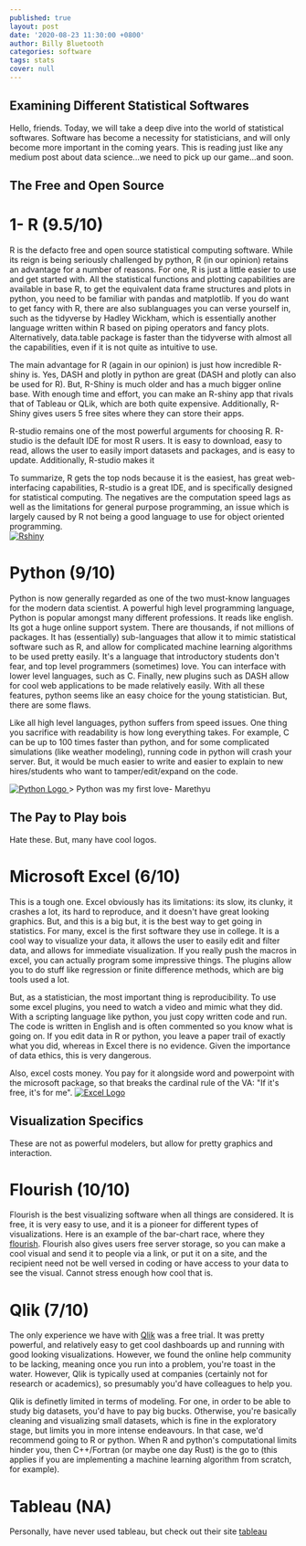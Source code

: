 ```yaml
---
published: true
layout: post
date: '2020-08-23 11:30:00 +0800'
author: Billy Bluetooth
categories: software
tags: stats
cover: null
---
```

## Examining Different Statistical Softwares

Hello, friends.  Today, we will take a deep dive into the world of statistical softwares.  Software has become a necessity for statisticians, and will only become more important in the coming years.  This is reading just like any medium post about data science...we need to pick up our game...and soon.

## The Free and Open Source
# 1- R (9.5/10)
R is the defacto free and open source statistical computing software.  While its reign is being seriously challenged by python, R (in our opinion) retains an advantage for a number of reasons.  For one, R is just a little easier to use and get started with.  All the statistical functions and plotting capabilities are available in base R, to get the equivalent data frame structures and plots in python, you need to be familiar with pandas and matplotlib.  If you do want to get fancy with R, there are also sublanguages you can verse yourself in, such as the tidyverse by Hadley Wickham, which is essentially another language written within R based on piping operators and fancy plots.  Alternatively, data.table package is faster than the tidyverse with almost all the capabilities, even if it is not quite as intuitive to use.  

The main advantage for R (again in our opinion) is just how incredible R-shiny is.  Yes, DASH and plotly in python are great (DASH and plotly can also be used for R).  But, R-Shiny is much older and has a much bigger online base.  With enough time and effort, you can make an R-shiny app that rivals that of Tableau or QLik, which are both quite expensive.  Additionally, R-Shiny gives users 5 free sites where they can store their apps.

R-studio remains one of the most powerful arguments for choosing R.  R-studio is the default IDE for most R users. It is easy to download, easy to read, allows the user to easily import datasets and packages, and is easy to update.  Additionally, R-studio makes it 

To summarize, R gets the top nods because it is the easiest, has great web-interfacing capabilities, R-studio is a great IDE, and is specifically designed for statistical computing.  The negatives are the computation speed lags as well as the limitations for general purpose programming, an issue which is largely caused by R not being a good language to use for object oriented programming.  
<a href="https://miro.medium.com/max/521/1*bl7hSugBuCihsFz9CVYieA.png" data-lightbox="falcon9-medium" data-title="Rstudio">
  <img src="https://miro.medium.com/max/521/1*bl7hSugBuCihsFz9CVYieA.png" title="Rshiny">
</a>
# Python (9/10)
Python is now generally regarded as one of the two must-know languages for the modern data scientist.  A powerful high level programming language, Python is popular amongst many different professions.  It reads like english.  Its got a huge online support system.  There are thousands, if not millions of packages.  It has (essentially) sub-languages that allow it to mimic statistical software such as R, and allow for complicated machine learning algorithms to be used pretty easily.  It's a language that introductory students don't fear, and top level programmers (sometimes) love.  You can interface with lower level languages, such as C. Finally, new plugins such as DASH allow for cool web applications to be made relatively easily. With all these features, python seems like an easy choice for the young statistician.  But, there are some flaws.

Like all high level languages, python suffers from speed issues.  One thing you sacrifice with readability is how long everything takes.  For example, C can be up to 100 times faster than python, and for some complicated simulations (like weather modeling), running code in python will crash your server.  But, it would be much easier to write and easier to explain to new hires/students who want to tamper/edit/expand on the code.  

<a href="https://external-content.duckduckgo.com/iu/?u=http%3A%2F%2Fwww.vizteams.com%2Fwp-content%2Fuploads%2F2013%2F08%2Fpython-logo-master.png&f=1&nofb=1" data-lightbox="falcon9-medium" data-title="Python Logo">
  <img src="https://external-content.duckduckgo.com/iu/?u=http%3A%2F%2Fwww.vizteams.com%2Fwp-content%2Fuploads%2F2013%2F08%2Fpython-logo-master.png&f=1&nofb=1" title="Python Logo">
</a>
> Python was my first love- Marethyu


## The Pay to Play bois
Hate these.  But, many have cool logos. 

# Microsoft Excel (6/10)

This is a tough one.  Excel obviously has its limitations: its slow, its clunky, it crashes a lot, its hard to reproduce, and it doesn't have great looking graphics.  But, and this is a big but, it is the best way to get going in statistics.  For many, excel is the first software they use in college.  It is a cool way to visualize your data, it allows the user to easily edit and filter data, and allows for immediate visualization.  If you really push the macros in excel, you can actually program some impressive things.  The plugins allow you to do stuff like regression or finite difference methods, which are big tools used a lot.  

But, as a statistician, the most important thing is reproducibility.  To use some excel plugins, you need to watch a video and mimic what they did.  With a scripting language like python, you just copy written code and run. The code is written in English and is often commented so you know what is going on.  If you edit data in R or python, you leave a paper trail of exactly what you did, whereas in Excel there is no evidence.  Given the importance of data ethics, this is very dangerous.  

Also, excel costs money.  You pay for it alongside word and powerpoint with the microsoft package, so that breaks the cardinal rule of the VA: "If it's free, it's for me".
<a href="https://external-content.duckduckgo.com/iu/?u=https%3A%2F%2Fupload.wikimedia.org%2Fwikipedia%2Fcommons%2Fthumb%2F8%2F86%2FMicrosoft_Excel_2013_logo.svg%2F1200px-Microsoft_Excel_2013_logo.svg.png&f=1&nofb=1)" data-lightbox="falcon9-small" data-title="Excel Logo">
  <img src="https://external-content.duckduckgo.com/iu/?u=https%3A%2F%2Fupload.wikimedia.org%2Fwikipedia%2Fcommons%2Fthumb%2F8%2F86%2FMicrosoft_Excel_2013_logo.svg%2F1200px-Microsoft_Excel_2013_logo.svg.png&f=1&nofb=1)" title="Excel Logo">
</a>


## Visualization Specifics
These are not as powerful modelers, but allow for pretty graphics and interaction.

# Flourish (10/10)

Flourish is the best visualizing software when all things are considered.  It is free, it is very easy to use, and it is a pioneer for different types of visualizations.  Here is an example of the bar-chart race, where they  <a href="https://public.flourish.studio/visualisation/1005923/" class="readmore">flourish</a>.  Flourish also gives users free server storage, so you can make a cool visual and send it to people via a link, or put it on a site, and the recipient need not be well versed in coding or have access to your data to see the visual.  Cannot stress enough how cool that is.

# Qlik (7/10)
The only experience we have with <a href="https://www.qlik.com/us">Qlik</a> was a free trial.  It was pretty powerful, and relatively easy to get cool dashboards up and running with good looking visualizations.  However, we found the online help community to be lacking, meaning once you run into a problem, you're toast in the water.  However, Qlik is typically used at companies (certainly not for research or academics), so presumably you'd have colleagues to help you.   

Qlik is definetly limited in terms of modeling.  For one, in order to be able to study big datasets, you'd have to pay big bucks.  Otherwise, you're basically cleaning and visualizing small datasets, which is fine in the exploratory stage, but limits you in more intense endeavours.  In that case, we'd recommend going to R or python. When R and python's computational limits hinder you, then C++/Fortran (or maybe one day Rust) is the go to (this applies if you are implementing a machine learning algorithm from scratch, for example).  


# Tableau (NA)
Personally, have never used tableau, but check out their site <a href="https://www.tableau.com/trial/tableau-software?utm_campaign_id=2017049&utm_campaign=Retargeting-CORE-ALL-ALL-ALL-ALL&utm_medium=Paid+Search&utm_source=Bing&utm_language=EN&utm_country=USCA&kw=tableau&adgroup=WEB-Brand-Core-E&adused=&matchtype=e&placement=&msclkid=02f6331261bc1e46a5c16c5729ea611b&gclid=CLbX1tnutusCFY_FfgodlSkGyQ&gclsrc=ds">tableau</a>

